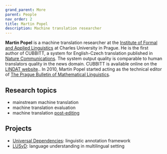 ```yaml
---
grand_parent: More
parent: People
nav_order: 2
title: Martin Popel
description: Machine translation researcher
---
```


**Martin Popel** is a machine translation researcher at the [Institute of Formal and Applied Linguistics](https://ufal.mff.cuni.cz/) at Charles University in Prague.
He is the first author of CUBBITT, a system for English-Czech translation published in [Nature Communications](https://www.nature.com/articles/s41467-020-18073-9).
The system output quality is comparable to human translators quality in the news domain.
CUBBITT is available online on the [LINDAT website](https://lindat.mff.cuni.cz/services/translation/)..
In 2010, Martin Popel started acting as the technical editor of [The Prague Bulletin of Mathematical Linguistics](https://ufal.mff.cuni.cz/pbml).

## Research topics
- mainstream machine translation
- machine translation evaluation
- machine translation [post-editing](/../workflows/post-editing.md)

## Projects
- [Universal Dependencies](https://universaldependencies.org/): linguistic annotation framework
- [LUSyD](https://ufal.mff.cuni.cz/grants/lusyd): language understanding in multilingual setting
